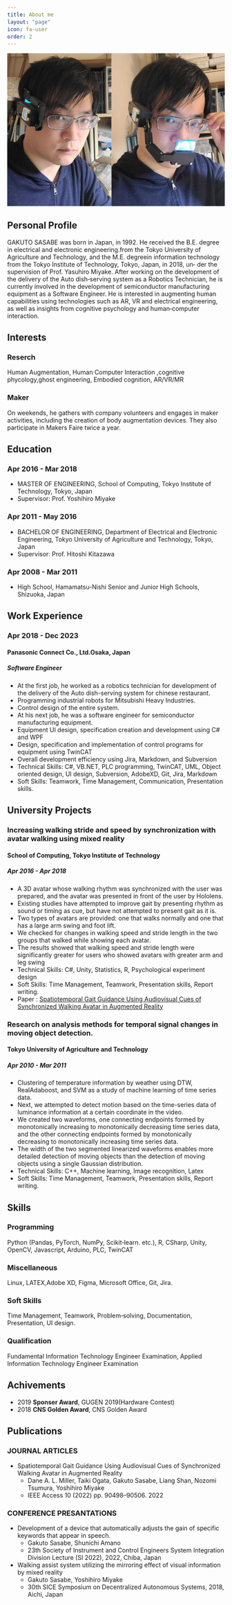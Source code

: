 ```yaml
---
title: About me
layout: "page"
icon: fa-user
order: 2
---
```


<img src="portfolio/image/M5Scouter.png" alt=" " class="image fit" />

## __Personal Profile__
GAKUTO SASABE was born in Japan, in 1992. He received the B.E. degree in electrical and electronic engineering.from the Tokyo University of
Agriculture and Technology, and the M.E. degreein information technology from the Tokyo Institute of Technology, Tokyo, Japan, in 2018, un‑
der the supervision of Prof. Yasuhiro Miyake. After working on the development of the delivery of the Auto dish‑serving system as a Robotics
Technician, he is currently involved in the development of semiconductor manufacturing equipment as a Software Engineer. He is interested in
augmenting human capabilities using technologies such as AR, VR and electrical engineering, as well as insights from cognitive psychology and
human‑computer interaction.

## __Interests__

### Reserch
Human Augmentation, Human Computer Interaction ,cognitive phycology,ghost engineering, Embodied cognition, AR/VR/MR

### Maker
On weekends, he gathers with company volunteers and engages in maker activities, including the creation of body augmentation
devices. They also participate in Makers Faire twice a year.

## __Education__

### Apr 2016 - Mar 2018
- MASTER OF ENGINEERING, School of Computing, Tokyo Institute of Technology, Tokyo, Japan
- Supervisor: Prof. Yoshihiro Miyake

### Apr 2011 - May 2016
- BACHELOR OF ENGINEERING, Department of Electrical and Electronic Engineering, Tokyo University of Agriculture and Technology, Tokyo, Japan
- Supervisor: Prof. Hitoshi Kitazawa

### Apr 2008 - Mar 2011
- High School, Hamamatsu-Nishi Senior and Junior High Schools, Shizuoka, Japan

## __Work Experience__

### Apr 2018 - Dec 2023
#### Panasonic Connect Co., Ltd.Osaka, Japan
##### Software Engineer
- At the first job, he worked as a robotics technician for development of the delivery of the Auto dish-serving system for chinese restaurant.
- Programming industrial robots for Mitsubishi Heavy Industries.
- Control design of the entire system.
- At his next job, he was a software engineer for semiconductor manufacturing equipment.
- Equipment UI design, specification creation and development using C# and WPF
- Design, specification and implementation of control programs for equipment using TwinCAT
- Overall development efficiency using Jira, Markdown, and Subversion
- Technical Skills: C#, VB.NET, PLC programming, TwinCAT, UML, Object oriented design, UI design, Subversion, AdobeXD, Git, Jira, Markdown
- Soft Skills: Teamwork, Time Management, Communication, Presentation skills.

## __University Projects__
### Increasing walking stride and speed by synchronization with avatar walking using mixed reality
#### School of Computing, Tokyo Institute of Technology
##### Apr 2016 - Apr 2018
- A 3D avatar whose walking rhythm was synchronized with the user was prepared, and the avatar was presented in front of the user by Hololens.
- Existing studies have attempted to improve gait by presenting rhythm as sound or timing as cue, but have not attempted to present gait as it is.
- Two types of avatars are provided: one that walks normally and one that has a large arm swing and foot lift.
- We checked for changes in walking speed and stride length in the two groups that walked while showing each avatar.
- The results showed that walking speed and stride length were significantly greater for users who showed avatars with greater arm and leg swing
- Technical Skills: C#, Unity, Statistics, R, Psychological experiment design
- Soft Skills: Time Management, Teamwork, Presentation skills, Report writing.
- Paper : [Spatiotemporal Gait Guidance Using Audiovisual Cues of Synchronized Walking Avatar in Augmented Reality](https://ieeexplore.ieee.org/document/9864197)

### Research on analysis methods for temporal signal changes in moving object detection.
#### Tokyo University of Agriculture and Technology
##### Apr 2010 - Mar 2011
- Clustering of temperature information by weather using DTW, RealAdaboost, and SVM as a study of machine learning of time series data.
- Next, we attempted to detect motion based on the time-series data of luminance information at a certain coordinate in the video.
- We created two waveforms, one connecting endpoints formed by monotonically increasing to monotonically decreasing time series data, and the other connecting endpoints formed by monotonically decreasing to monotonically increasing time series data.
- The width of the two segmented linearized waveforms enables more detailed detection of moving objects than the detection of moving objects using a single Gaussian distribution.
- Technical Skills: C++, Machine learning, Image recognition, Latex
- Soft Skills: Time Management, Teamwork, Presentation skills, Report writing.

## __Skills__
### Programming
Python (Pandas, PyTorch, NumPy, Scikit‑learn. etc.), R, CSharp, Unity, OpenCV, Javascript, Arduino, PLC, TwinCAT

### Miscellaneous
Linux, LATEX,Adobe XD, Figma, Microsoft Office, Git, Jira.

### Soft Skills
Time Management, Teamwork, Problem‑solving, Documentation, Presentation, UI design.

### Qualification
Fundamental Information Technology Engineer Examination, Applied Information Technology Engineer Examination

## __Achivements__
- 2019 __Sponser Award__, GUGEN 2019(Hardware Contest)
- 2018 __CNS Golden Award__, CNS Golden Award 

## __Publications__
### JOURNAL ARTICLES
- Spatiotemporal Gait Guidance Using Audiovisual Cues of Synchronized Walking Avatar in Augmented Reality
  - Dane A. L. Miller, Taiki Ogata, Gakuto Sasabe, Liang Shan, Nozomi Tsumura, Yoshihiro Miyake
  - IEEE Access 10 (2022) pp. 90498–90506. 2022

### CONFERENCE PRESANTATiONS
- Development of a device that automatically adjusts the gain of specific keywords that appear in speech.
  - Gakuto Sasabe, Shunichi Amano 
  - 23th Society of Instrument and Control Engineers System Integration Division Lecture (SI 2022), 2022, Chiba, Japan
- Walking assist system utilizing the mirroring effect of visual information by mixed reality
  - Gakuto Sasabe, Yoshihiro Miyake
  - 30th SICE Symposium on Decentralized Autonomous Systems, 2018, Aichi, Japan